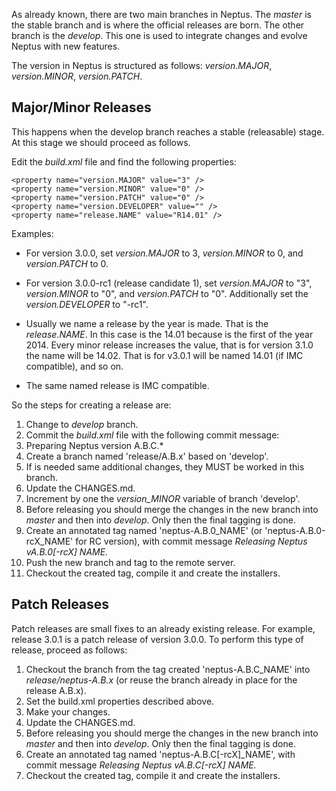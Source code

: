As already known, there are two main branches in Neptus. The _master_ is the stable branch and is where the official releases are born. The other branch is the _develop_. This one is used to integrate changes and evolve Neptus with new features.

The version in Neptus is structured as follows: *version.MAJOR*, *version.MINOR*, *version.PATCH*.

Major/Minor Releases
--------------------

This happens when the develop branch reaches a stable (releasable) stage. At this stage we should proceed as follows.

Edit the *build.xml* file and find the following properties:

	<property name="version.MAJOR" value="3" />
	<property name="version.MINOR" value="0" />
	<property name="version.PATCH" value="0" />
	<property name="version.DEVELOPER" value="" />
	<property name="release.NAME" value="R14.01" />

  Examples:

  * For version 3.0.0, set *version.MAJOR* to 3,
  *version.MINOR* to 0, and *version.PATCH* to 0.

  * For version 3.0.0-rc1 (release candidate 1), set *version.MAJOR* to "3",
  *version.MINOR* to "0", and *version.PATCH* to "0". Additionally set the  
  *version.DEVELOPER* to "-rc1".

  * Usually we name a release by the year is made. That is the *release.NAME*.
  In this case is the 14.01 because is the first of the year 2014. Every minor release
  increases the value, that is for version 3.1.0 the name will be 14.02. 
  That is for v3.0.1 will be named 14.01 (if IMC compatible), and so on.

  * The same named release is IMC compatible.

So the steps for creating a release are:

1. Change to _develop_ branch.
2. Commit the _build.xml_ file with the following commit message:
3. Preparing Neptus version A.B.C.*
4. Create a branch named 'release/A.B.x' based on 'develop'.
5. If is needed same additional changes, they MUST be worked in this branch.
6. Update the CHANGES.md.
7. Increment by one the *version_MINOR* variable of branch 'develop'.
8. Before releasing you should merge the changes in the new branch into _master_  and then into _develop_. Only then the final tagging is done.
9. Create an annotated tag named 'neptus-A.B.0_NAME' (or 'neptus-A.B.0-rcX_NAME' for RC version), with commit 
    message *Releasing Neptus vA.B.0[-rcX] NAME.*
10. Push the new branch and tag to the remote server.
11. Checkout the created tag, compile it and create the installers.

Patch Releases
--------------

Patch releases are small fixes to an already existing release. For
example, release 3.0.1 is a patch release of version 3.0.0. To perform
this type of release, proceed as follows:

1. Checkout the branch from the tag created 'neptus-A.B.C_NAME' into _release/neptus-A.B.x_ (or reuse the branch already in place for the release A.B.x).
1. Set the build.xml properties described above.
1. Make your changes.
1. Update the CHANGES.md.
1. Before releasing you should merge the changes in the new branch into _master_ 
    and then into _develop_. Only then the final tagging is done.
1. Create an annotated tag named 'neptus-A.B.C[-rcX]_NAME', with commit 
    message *Releasing Neptus vA.B.C[-rcX] NAME.*
1. Checkout the created tag, compile it and create the installers.
